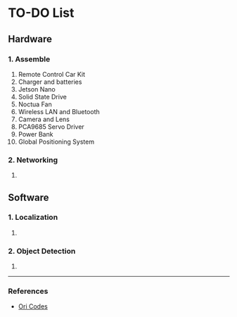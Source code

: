 # TO-DO List

## Hardware

### 1. Assemble

1) Remote Control Car Kit
2) Charger and batteries
3) Jetson Nano
4) Solid State Drive
5) Noctua Fan
6) Wireless LAN and Bluetooth
7) Camera and Lens
8) PCA9685 Servo Driver
9) Power Bank
10) Global Positioning System

### 2. Networking

1) 

## Software

### 1. Localization

1)

### 2. Object Detection

1)

----

### References
- [Ori Codes](https://ori.codes/software/kernel-hacking/)

